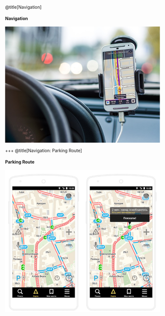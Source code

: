 @title[Navigation]
#### Navigation

![Navigation](assets/images/Navigation/Navigation-01.jpg)

+++
@title[Navigation: Parking Route]
#### Parking Route
![Navigation: Parking Route](assets/images/Navigation/Navigation-ParkingRoute.jpg)
